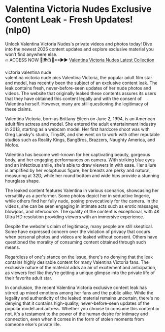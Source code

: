 # Valentina Victoria Nudes Exclusive Content Leak - Fresh Updates! (nlp0)

Unlock Valentina Victoria Nudes's private videos and photos today! Dive into the newest 2025 content updates and explore exclusive material you won’t find anywhere else.
<br>
🔥 ACCESS NOW 🔴🌍📺📱==►► <a href="https://tinyurl.com/4n4u5rde" rel="nofollow">Valentina Victoria Nudes Latest Collection</a>
<br><br>
victoria valentina nude<br>
valentina victoria nude pics
 Valentina Victoria, the popular adult film star and model, has recently been the subject of an exclusive content leak. The leak contains fresh, never-before-seen updates of her nude photos and videos. The website that originally leaked these contents assures its users that they have obtained this content legally and with the consent of Valentina herself. However, many are still questioning the legitimacy of these claims.

Valentina Victoria, born as Brittany Eileen on June 2, 1994, is an American adult film actress and model. She entered the adult entertainment industry in 2013, starting as a webcam model. Her first hardcore shoot was with Greg Lansky's studio, Tiny4K, and she went on to work with other reputable studios such as Reality Kings, BangBros, Brazzers, Naughty America, and Mofos.

Valentina has become well-known for her captivating beauty, gorgeous body, and her engaging performances on camera. With striking blue eyes and an infectious smile, she's able to draw viewers in with ease. Her allure is amplified by her voluptuous figure; her breasts are perky and natural, measuring at 32D, while her round bottom and wide hips provide a stunning hourglass shape.

The leaked content features Valentina in various scenarios, showcasing her versatility as a performer. Some photos depict her in seductive lingerie, while others find her fully nude, posing provocatively for the camera. In the videos, she can be seen engaging in intimate acts such as erotic massages, blowjobs, and intercourse. The quality of the content is exceptional, with 4K Ultra HD resolution providing viewers with an immersive experience.

Despite the website's claim of legitimacy, many people are still skeptical. Some have expressed concern over the violation of privacy that occurs when personal photos and videos are leaked without consent. Others have questioned the morality of consuming content obtained through such means.

Regardless of one's stance on the issue, there's no denying that the leak contains highly desirable content for many Valentina Victoria fans. The exclusive nature of the material adds an air of excitement and anticipation, as viewers feel like they're getting a unique glimpse into the private life of their favorite adult star.

In conclusion, the recent Valentina Victoria exclusive content leak has stirred up mixed emotions among her fans and the public alike. While the legality and authenticity of the leaked material remains uncertain, there's no denying that it contains high-quality, never-before-seen updates of the popular model and actress. Whether you choose to consume this content or not, it's a testament to the power of the human desire for intimacy and connection, even when it comes in the form of stolen moments from someone else's private life.
